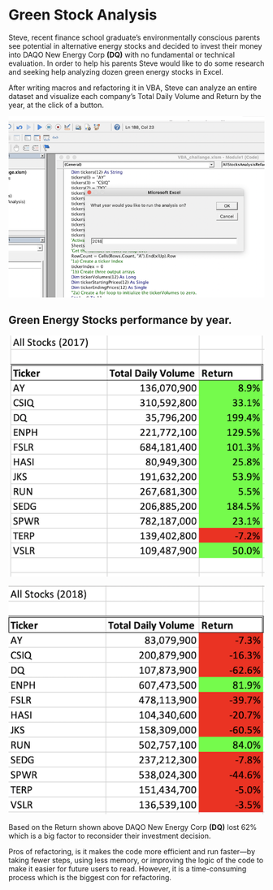 
# Green Stock Analysis  

Steve, recent finance school graduate’s environmentally conscious parents see potential in alternative energy stocks and decided to invest their money into DAQO New Energy Corp **(DQ)** with no fundamental or technical evaluation. In order to help his parents Steve would like to do some research and seeking help analyzing dozen green energy stocks in Excel. 

After writing macros and refactoring it in VBA, Steve can analyze an entire dataset and visualize each company’s Total Daily Volume and Return by the year, at the click of a button.  

![plot](./Resources/inputbox.png) 


## Green Energy Stocks performance by year. 


![plot](./Resources/2017.png) 

![plot](./Resources/2018.png) 

Based on the Return shown above DAQO New Energy Corp **(DQ)** lost 62% which is a big factor to reconsider their investment decision. 

Pros of refactoring, is it makes the code more efficient and run faster—by taking fewer steps, using less memory, or improving the logic of the code to make it easier for future users to read. However, it is a time-consuming process which is the biggest con for refactoring. 







